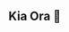 ## Kia Ora 👋

<!--
**Raureti-Reihana/Raureti-Reihana** is a ✨ _special_ ✨ repository because its `README.md` (this file) appears on your GitHub profile.

Kia ora and welcome

Ko Raureti Reihana Tōku ingoa

I am a multiskilled person who has a diverse work background and am transitioning into the tech industry.
I have a combination of physical labor, high-responsibility driving, caregiving, and cultural work which has made me highly adaptable, resilient, and a clear communicator. My ability to work both independently and within a team has been shaped by these diverse roles, and now, as I transition into the tech industry, I bring all these strengths to my passion for coding. This unique mix of practical and technical skills, coupled with my strong teamwork and communication abilities, makes me a well-rounded and versatile professional, ready to tackle any challenge in web development.
